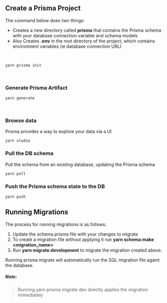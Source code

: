 ## Create a Prisma Project

The command below does two things:

<ul>
<li> Creates a new directory called <strong>prisma</strong> that contains the Prisma schema with your database connection variable and schema models </li>
<li> Also Creates <strong> .env</strong> in the root directory of the project, which contains environment variables (ie database connection URL)</li>
</ul>

<br>

```
yarn prisma init
```

<br>

### Generate Prisma Artifact

```
yarn generate
```

<br>

### Browse data

Prisma provides a way to explore your data via a UI

```
yarn studio
```

### Pull the DB schema

Pull the schema from an existing database, updating the Prisma schema

```
yarn pull
```

### Push the Prisma schema state to the DB

```
yarn push
```

## Running Migrations

The process for running migrations is as follows:

<ol>
<li> Update the schema.prisma file with your changes to migrate
</li>
<li>
<!-- &lt;migration_name> -->
To create a migration file without applying it run <strong> yarn schema:make &lt;migration_name></strong>
</li>
<li>
Run <strong> yarn migrate:development</strong> to migrate the migration created above.
</li>
</ol>
Running prisma migrate will automatically run the SQL migration file againt the database.

##### Note: 
> Running yarn prisma migrate dev directly applies the migration immediately

